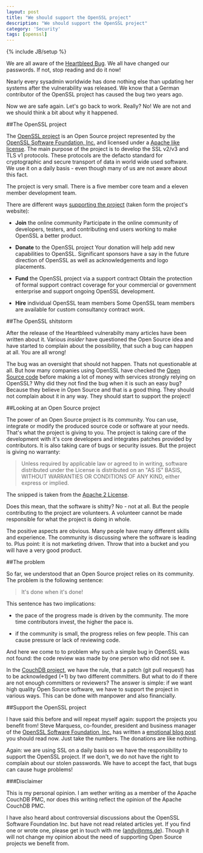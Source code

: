 ```yaml
---
layout: post
title: "We should support the OpenSSL project"
description: "We should support the OpenSSL project"
category: 'Security'
tags: [openssl]
---
```

{% include JB/setup %}

We are all aware of the [Heartbleed Bug](http://heartbleed.com/). We all have changed our passwords. If not, stop reading and do it now!

Nearly every sysadmin worldwide has done nothing else than updating her systems after the vulnerability was released. We know that a German contributor of the OpenSSL project has caused the bug two years ago.

Now we are safe again. Let's go back to work. Really? No! We are not and we should think a bit about why it happened.

##The OpenSSL project

The [OpenSSL project]() is an Open Source project represented by the [OpenSSL Software Foundation, Inc.](http://opensslfoundation.com/) and licensed under a [Apache like license](http://www.openssl.org/source/license.html). The main purpose of the project is to develop the SSL v2/v3 and TLS v1 protocols. These protocols are the defacto standard for cryptographic and secure transport of data in world wide used software. We use it on a daily basis - even though many of us are not aware about this fact.

The project is very small. There is a five member core team and a eleven member development team.

There are different ways [supporting the project](http://www.openssl.org/support/) (taken form the project's website):

* __Join__ the online community
Participate in the online community of developers, testers, and contributing end users working to make OpenSSL a better product.

* __Donate__ to the OpenSSL project
Your donation will help add new capabilities to OpenSSL. Significant sponsors have a say in the future direction of OpenSSL as well as acknowledgements and logo placements.

* __Fund__ the OpenSSL project via a support contract
Obtain the protection of formal support contract coverage for your commercial or government enterprise and support ongoing OpenSSL development.

* __Hire__ individual OpenSSL team members
Some OpenSSL team members are available for custom consultancy contract work.

##The OpenSSL shitstorm

After the release of the Heartbleed vulnerabilty many articles have been written about it. Various _insider_ have questioned the Open Source idea and have started to complain about the possibility, that such a bug can happen at all. You are all wrong!

The bug was an oversight that should not happen. Thats not questionable at all. But how many companies using OpenSSL have checked the [Open Source code](http://www.openssl.org/source/) before making a lot of money with services strongly relying on OpenSSL? Why did they not find the bug when it is such an easy bug? Because they believe in Open Source and that is a good thing. They should not complain about it in any way. They should start to support the project!

##Looking at an Open Source project

The power of an Open Source project is its community. You can use, integrate or modify the produced source code or software at your needs. That's what the project is giving to you. The project is taking care of the development with it's core developers and integrates patches provided by contributors. It is also taking care of bugs or security issues. But the project is giving no warranty:

> Unless required by applicable law or agreed to in writing, software
> distributed under the License is distributed on an "AS IS" BASIS,
> WITHOUT WARRANTIES OR CONDITIONS OF ANY KIND, either express or implied.

The snipped is taken from the [Apache 2 License](http://www.apache.org/licenses/LICENSE-2.0).

Does this mean, that the software is shitty? No - not at all. But the people contributing to the project are volunteers. A volunteer cannot be made responsible for what the project is doing in whole.

The positive aspects are obvious. Many people have many different skills and experience. The community is discussing where the software is leading to. Plus point: it is not marketing driven. Throw that into a bucket and you will have a very good product.

##The problem

So far, we understood that an Open Source project relies on its community. The problem is the following sentence:

> It's done when it's done!

This sentence has two implications:

* the pace of the progress made is driven by the community. The more time contributors invest, the higher the pace is.

* if the community is small, the progress relies on few people. This can cause pressure or lack of reviewing code.

And here we come to to problem why such a simple bug in OpenSSL was not found: the code review was made by one person who did not see it.

In the [CouchDB project](http://couchdb.apache.org), we have the rule, that a patch (git pull request) has to be acknowledged (+1) by two different committers. But what to do if there are not enough committers or reviewers? The answer is simple: if we want high quality Open Source software, we have to support the project in various ways. This can be done with manpower and also financially.

##Support the OpenSSL project

I have said this before and will repeat myself again: support the projects you benefit from! Steve Marquess, co-founder, president and business manager of the [OpenSSL Software Foundation, Inc.](http://opensslfoundation.com/who.html) has written a [emotional blog post](http://veridicalsystems.com/blog/of-money-responsibility-and-pride/) you should read now. Just take the numbers. The donations are like nothing.

Again: we are using SSL on a daily basis so we have the responsibility to support the OpenSSL project. If we don't, we do not have the right to complain about our stolen passwords. We have to accept the fact, that bugs can cause huge problems!

###Disclaimer

This is my personal opinion. I am wether writing as a member of the Apache CouchDB PMC, nor does this writing reflect the opinion of the Apache CouchDB PMC.

I have also heard about controversial discussions about the OpenSSL Software Foundation Inc. but have not read related articles yet. If you find one or wrote one, please get in touch with me (andy@nms.de). Though it will not change my opinion about the need of supporting Open Source projects we benefit from.



